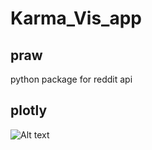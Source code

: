 # Karma_Vis_app

## praw  
python package for reddit api 

## plotly 

![Alt text](/plots/karmaibleedorange.png?raw=true "Karma Vis" )
